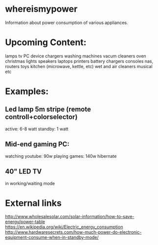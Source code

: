 # whereismypower
Information about power consumption of various appliances.



# Upcoming Content:

  lamps
  tv
  PC
  device chargers
  washing machines
  vacum cleaners
  oven
  christmas lights
  speakers
  laptops
  printers
  battery chargers
  consoles
  nas, routers
  toys
  kitchen (microwave, kettle, etc)
  wet and air cleaners
  musical
  etc

# Examples:

## Led lamp 5m stripe (remote controll+colorselector)
active: 6-8 watt
standby: 1 watt


## Mid-end gaming PC:
watching youtube: 90w
playing games: 140w
hibernate

## 40" LED TV
in working/waiting mode


# External links

http://www.wholesalesolar.com/solar-information/how-to-save-energy/power-table
https://en.wikipedia.org/wiki/Electric_energy_consumption
http://www.hardwaresecrets.com/how-much-power-do-electronic-equipment-consume-when-in-standby-mode/
